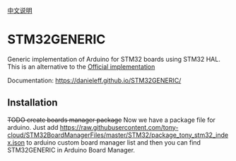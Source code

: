 [中文说明](https://github.com/tony-cloud/STM32_duino/blob/master/CHINESE.md)
# STM32GENERIC
Generic implementation of Arduino for STM32 boards using STM32 HAL. This is an alternative to the [Official implementation](https://github.com/stm32duino/Arduino_Core_STM32) 

Documentation: https://danieleff.github.io/STM32GENERIC/

## Installation

~~TODO create boards manager package~~
Now we have a package file for arduino.
Just add https://raw.githubusercontent.com/tony-cloud/STM32BoardManagerFiles/master/STM32/package_tony_stm32_index.json to arduino custom board manager list and then you can find STM32GENERIC in Arduino Board Manager.

